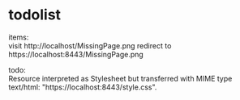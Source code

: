 # todolist
items:  
visit http://localhost/MissingPage.png
redirect to https://localhost:8443/MissingPage.png
  
todo:  
Resource interpreted as Stylesheet but transferred with MIME type text/html: "https://localhost:8443/style.css".
